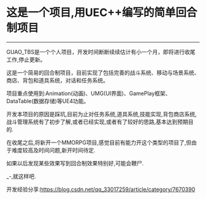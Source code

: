 # 这是一个项目,用UEC++编写的简单回合制项目

------


GUAO_TBS是一个个人项目，开发时间断断续续估计有小一个月，即将进行收尾工作,停止更新。

这是一个简易的回合制项目，目前实现了包括完善的战斗系统、移动与场景系统、商店、背包和道具系统，对话和任务系统。

项目重点使用到:Animation(动画)、UMG(UI界面)、GamePlay框架、DataTable(数据存储)等UE4功能。

开发本项目的原因是踩坑,目前为止对任务系统,道具系统,技能实现,背包商店系统,战斗管理系统有了初步了解,或者已经实现,或者有了较好的思路,基本达到预期目的.

在收尾之后,将新开一个MMORPG项目,感觉目前有能力开这个类型的项目了,但由于难度较高及时间问题,新开时间待定.

如果以后发现某些效果写到回合制效果特别好,可能会鞭尸.

_-,就这样吧.

开发经验分享:https://blog.csdn.net/qq_33017259/article/category/7670390
